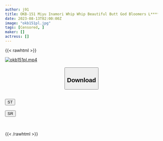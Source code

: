 ```yaml
---
author: j91
title: OKB-151 Miyu Inamori Whip Whip Beautiful Butt God Bloomers L****a Beautiful Girls And Chubby Girls Are Dressed In Tight Bloomers And Gym Clothes, And Super Close-up Shots Of Hamipan And Muremle Walleme Are Visible To The Pores! In Addition, Fully Clothed Fetish AV Sent To Bloomers Lovers Such As Buttjob, Clothes Leaking Urination And Bloomers Bukkake
date: 2023-08-13T02:00:00Z
image: "okb151pl.jpg"
tags: [Censored, ]
maker: []
actress: []
---
```



{{< rawhtml >}}

<div class="video" data-videoid="AXRr0loLj1ivro">
    <a href="javascript:;">
        <img src="https://my.j91.asia/posts/okb151pl/okb151pl.jpg" width="WIDTH" height="HEIGHT" alt="okb151pl.mp4" loading="lazy">
    </a>
</div>

<script type="text/javascript" src="https://j91.asia/asset/on-demand-st.js"></script>

<br>
  <link rel="stylesheet" href="https://j91.asia/asset/bs5.css">
  
  <center>
  <button class="btn btn-primary" type="button" data-bs-toggle="collapse" data-bs-target=".multi-collapse" aria-expanded="false" aria-controls="multiCollapseExample1 multiCollapseExample2"><h2>Download</h2></button></center>
</p>
<div class="row">
  <div class="col">
    <div class="collapse multi-collapse" id="multiCollapseExample1">
      <div class="card card-body">
	      	      <br>
<div class="buttons">  
<a href="https://streamtape.to/v/AXRr0loLj1ivro"><button class="btn-hover color-3"><i class="fa fa-download"></i> ST</button></a></div>
    </div>
  </div>
</div>
  <div class="col">
    <div class="collapse multi-collapse" id="multiCollapseExample2">
      <div class="card card-body">
	      <br>
<div class="buttons">
    <a href="https://streamruby.com/1tx9kwm7rjjm"><button class="btn-hover color-9"><i class="fa fa-download"></i> SR</button></a></div>
<br><br>
      </div>
    </div>
  </div>
</div>

{{< /rawhtml >}}